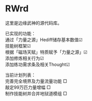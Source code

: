 # RWrd
这里是边缘武神的源代码库。  
  
已实现的功能：  
通过「力量之源」Hediff储存基本数值☑  
技能树框架☑  
根据「磁场天赋」特质赋予「力量之源」☑   
添加修炼相关行为☑  
添加练功需求条及相关Thought☑  
  
当前计划列表：  
完善完全境界及力量流量功能 □  
敲定99万匹力量增幅 □  
制作技能树并合并地狱道模组 □